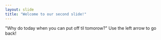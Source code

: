 ```yaml
---
layout: slide
title: "Welcome to our second slide!"
---
```

"Why do today when you can put off til tomorow?"
Use the left arrow to go back!
